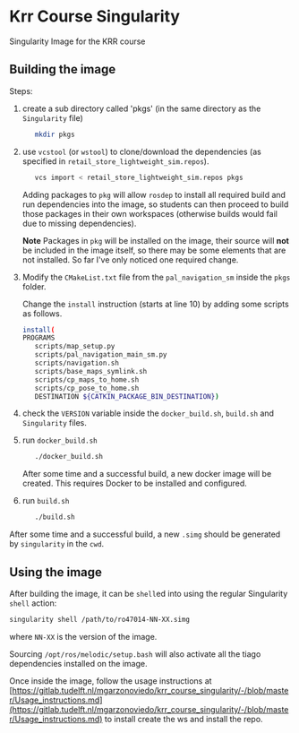 # Krr Course Singularity

Singularity Image for the KRR course

## Building the image

Steps:

1. create a sub directory called 'pkgs' (in the same directory as the `Singularity` file)

   ```bash
      mkdir pkgs
   ```

1. use `vcstool` (or `wstool`) to clone/download the dependencies (as specified in `retail_store_lightweight_sim.repos`).

   ```bash
      vcs import < retail_store_lightweight_sim.repos pkgs
   ```

   Adding packages to `pkg` will allow `rosdep` to install all required build and run dependencies into the image, so students can then proceed to build those packages in their own workspaces (otherwise builds would fail due to missing dependencies).

   **Note**  Packages in `pkg` will be installed on the image, their source will **not** be included in the image itself, so there may be some elements that are not installed. So far I've only noticed one required change.

1. Modify the `CMakeList.txt` file from the `pal_navigation_sm` inside the `pkgs` folder.

   Change the `install` instruction (starts at line 10) by adding some scripts as follows.

   ```bash
   install(
   PROGRAMS
      scripts/map_setup.py
      scripts/pal_navigation_main_sm.py
      scripts/navigation.sh
      scripts/base_maps_symlink.sh
      scripts/cp_maps_to_home.sh
      scripts/cp_pose_to_home.sh
      DESTINATION ${CATKIN_PACKAGE_BIN_DESTINATION})
   ```

1. check the `VERSION` variable inside the `docker_build.sh`, `build.sh` and `Singularity` files.

1. run `docker_build.sh`

   ```bash
      ./docker_build.sh
   ```

   After some time and a successful build, a new docker image will be created. This requires Docker to be installed and configured.

1. run `build.sh`

   ```bash
      ./build.sh
   ```

After some time and a successful build, a new `.simg` should be generated by `singularity` in the `cwd`.

## Using the image

After building the image, it can be `shell`ed into using the regular Singularity `shell` action:

```bash
singularity shell /path/to/ro47014-NN-XX.simg
```

where `NN-XX` is the version of the image.

Sourcing `/opt/ros/melodic/setup.bash` will also activate all the tiago dependencies installed on the image.

Once inside the image, follow the usage instructions at [https://gitlab.tudelft.nl/mgarzonoviedo/krr_course_singularity/-/blob/master/Usage_instructions.md](https://gitlab.tudelft.nl/mgarzonoviedo/krr_course_singularity/-/blob/master/Usage_instructions.md) to install create the ws and install the repo.

